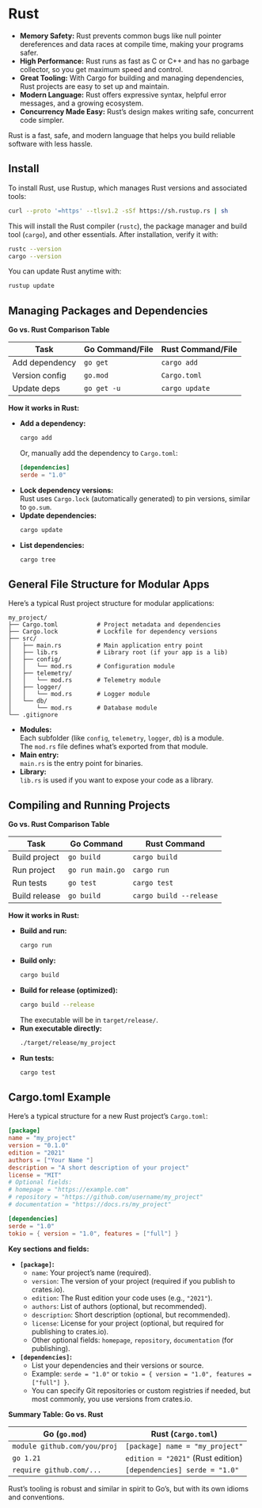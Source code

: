 # Rust

- **Memory Safety:** Rust prevents common bugs like null pointer dereferences and data races at compile time, making your programs safer.
- **High Performance:** Rust runs as fast as C or C++ and has no garbage collector, so you get maximum speed and control.
- **Great Tooling:** With Cargo for building and managing dependencies, Rust projects are easy to set up and maintain.
- **Modern Language:** Rust offers expressive syntax, helpful error messages, and a growing ecosystem.
- **Concurrency Made Easy:** Rust’s design makes writing safe, concurrent code simpler.

Rust is a fast, safe, and modern language that helps you build reliable software with less hassle.

## Install

To install Rust, use Rustup, which manages Rust versions and associated tools:

```sh
curl --proto '=https' --tlsv1.2 -sSf https://sh.rustup.rs | sh
```

This will install the Rust compiler (`rustc`), the package manager and build tool (`cargo`), and other essentials. After installation, verify it with:

```sh
rustc --version
cargo --version
```

You can update Rust anytime with:

```sh
rustup update
```

## Managing Packages and Dependencies

**Go vs. Rust Comparison Table**

| Task           | Go Command/File             | Rust Command/File            |
|----------------|----------------------------|------------------------------|
| Add dependency | `go get `         | `cargo add `        |
| Version config | `go.mod`                   | `Cargo.toml`                 |
| Update deps    | `go get -u`                | `cargo update`               |

**How it works in Rust:**

- **Add a dependency:**  
  ```sh
  cargo add 
  ```
  Or, manually add the dependency to `Cargo.toml`:
  ```toml
  [dependencies]
  serde = "1.0"
  ```
- **Lock dependency versions:**  
  Rust uses `Cargo.lock` (automatically generated) to pin versions, similar to `go.sum`.
- **Update dependencies:**  
  ```sh
  cargo update
  ```
- **List dependencies:**  
  ```sh
  cargo tree
  ```

## General File Structure for Modular Apps

Here’s a typical Rust project structure for modular applications:

```
my_project/
├── Cargo.toml           # Project metadata and dependencies
├── Cargo.lock           # Lockfile for dependency versions
├── src/
│   ├── main.rs          # Main application entry point
│   ├── lib.rs           # Library root (if your app is a lib)
│   ├── config/
│   │   └── mod.rs       # Configuration module
│   ├── telemetry/
│   │   └── mod.rs       # Telemetry module
│   ├── logger/
│   │   └── mod.rs       # Logger module
│   └── db/
│       └── mod.rs       # Database module
└── .gitignore
```

- **Modules:**  
  Each subfolder (like `config`, `telemetry`, `logger`, `db`) is a module.  
  The `mod.rs` file defines what’s exported from that module.
- **Main entry:**  
  `main.rs` is the entry point for binaries.
- **Library:**  
  `lib.rs` is used if you want to expose your code as a library.

## Compiling and Running Projects

**Go vs. Rust Comparison Table**

| Task           | Go Command           | Rust Command           |
|----------------|---------------------|------------------------|
| Build project  | `go build`          | `cargo build`          |
| Run project    | `go run main.go`    | `cargo run`            |
| Run tests      | `go test`           | `cargo test`           |
| Build release  | `go build`          | `cargo build --release`|

**How it works in Rust:**

- **Build and run:**  
  ```sh
  cargo run
  ```
- **Build only:**  
  ```sh
  cargo build
  ```
- **Build for release (optimized):**  
  ```sh
  cargo build --release
  ```
  The executable will be in `target/release/`.
- **Run executable directly:**  
  ```sh
  ./target/release/my_project
  ```
- **Run tests:**  
  ```sh
  cargo test
  ```

## Cargo.toml Example

Here’s a typical structure for a new Rust project’s `Cargo.toml`:

```toml
[package]
name = "my_project"
version = "0.1.0"
edition = "2021"
authors = ["Your Name "]
description = "A short description of your project"
license = "MIT"
# Optional fields:
# homepage = "https://example.com"
# repository = "https://github.com/username/my_project"
# documentation = "https://docs.rs/my_project"

[dependencies]
serde = "1.0"
tokio = { version = "1.0", features = ["full"] }
```

**Key sections and fields:**

- **`[package]`:**  
  - `name`: Your project’s name (required).
  - `version`: The version of your project (required if you publish to crates.io).
  - `edition`: The Rust edition your code uses (e.g., `"2021"`).
  - `authors`: List of authors (optional, but recommended).
  - `description`: Short description (optional, but recommended).
  - `license`: License for your project (optional, but required for publishing to crates.io).
  - Other optional fields: `homepage`, `repository`, `documentation` (for publishing).
- **`[dependencies]`:**  
  - List your dependencies and their versions or source.
  - Example: `serde = "1.0"` or `tokio = { version = "1.0", features = ["full"] }`.
  - You can specify Git repositories or custom registries if needed, but most commonly, you use versions from crates.io.

**Summary Table: Go vs. Rust**

| Go (`go.mod`)                | Rust (`Cargo.toml`)                |
|------------------------------|------------------------------------|
| `module github.com/you/proj` | `[package] name = "my_project"`    |
| `go 1.21`                    | `edition = "2021"` (Rust edition)  |
| `require github.com/...`     | `[dependencies] serde = "1.0"`     |

Rust’s tooling is robust and similar in spirit to Go’s, but with its own idioms and conventions.
